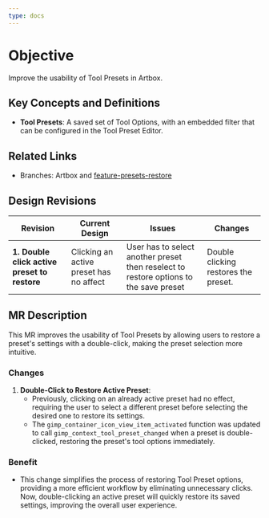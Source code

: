 ```yaml
---
type: docs
---
```


# Objective

Improve the usability of Tool Presets in Artbox.

## Key Concepts and Definitions

- **Tool Presets**: A saved set of Tool Options, with an embedded filter that can be configured in the Tool Preset Editor.

## Related Links

- Branches: Artbox and [feature-presets-restore](https://gitlab.gnome.org/pixelmixer/artbox/-/tree/feature-presets-restore?ref_type=heads)

## Design Revisions

| **Revision**  | **Current Design**  | **Issues**  | **Changes** |
|--------------------------------------------|---------------------------------------------------------------------------------------------|----------------------------------------------------------------------------------------------|-----------------------------------------------------------|
| **1. Double click active preset to restore** | Clicking an active preset has no affect | User has to select another preset then reselect to restore options to the save preset | Double clicking restores the preset. |

## MR Description

This MR improves the usability of Tool Presets by allowing users to restore a preset's settings with a double-click, making the preset selection more intuitive.

### Changes

1. **Double-Click to Restore Active Preset**:
     - Previously, clicking on an already active preset had no effect, requiring the user to select a different preset before selecting the desired one to restore its settings.
     - The `gimp_container_icon_view_item_activated` function was updated to call `gimp_context_tool_preset_changed` when a preset is double-clicked, restoring the preset's tool options immediately.

### Benefit

- This change simplifies the process of restoring Tool Preset options, providing a more efficient workflow by eliminating unnecessary clicks. Now, double-clicking an active preset will quickly restore its saved settings, improving the overall user experience.
